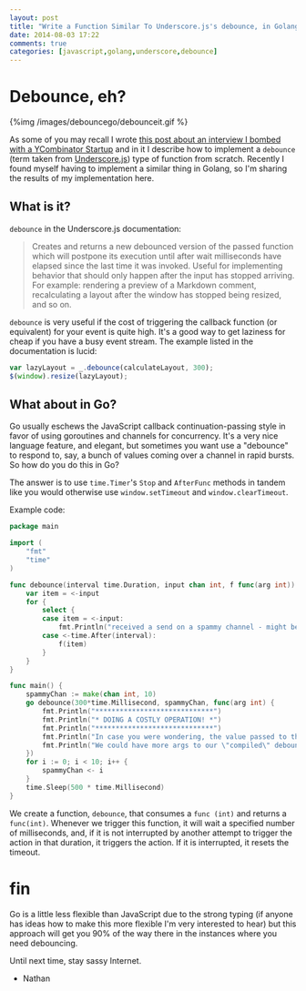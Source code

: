 ```yaml
---
layout: post
title: "Write a Function Similar To Underscore.js's debounce, in Golang"
date: 2014-08-03 17:22
comments: true
categories: [javascript,golang,underscore,debounce]
---
```


# Debounce, eh?

{%img /images/debouncego/debounceit.gif %}

As some of you may recall I wrote [this post about an interview I bombed with a YCombinator Startup](http://nathanleclaire.com/blog/2013/11/16/the-javascript-question-i-bombed-in-an-interview-with-a-y-combinator-startup/) and in it I describe how to implement a `debounce` (term taken from [Underscore.js](http://underscorejs.org/)) type of function from scratch.  Recently I found myself having to implement a similar thing in Golang, so I'm sharing the results of my implementation here.

## What is it?

`debounce` in the Underscore.js documentation:

> Creates and returns a new debounced version of the passed function which will postpone its execution until after wait milliseconds have elapsed since the last time it was invoked. Useful for implementing behavior that should only happen after the input has stopped arriving. For example: rendering a preview of a Markdown comment, recalculating a layout after the window has stopped being resized, and so on. 

`debounce` is very useful if the cost of triggering the callback function (or equivalent) for your event is quite high.  It's a good way to get laziness for cheap if you have a busy event stream.  The example listed in the documentation is lucid:

```js
var lazyLayout = _.debounce(calculateLayout, 300);
$(window).resize(lazyLayout);
```

## What about in Go?

Go usually eschews the JavaScript callback continuation-passing style in favor of using goroutines and channels for concurrency.  It's a very nice language feature, and elegant, but sometimes you want use a "debounce" to respond to, say, a bunch of values coming over a channel in rapid bursts.  So how do you do this in Go?

The answer is to use `time.Timer`'s `Stop` and `AfterFunc` methods in tandem like you would otherwise use `window.setTimeout` and `window.clearTimeout`.

Example code:

```go
package main

import (
	"fmt"
	"time"
)

func debounce(interval time.Duration, input chan int, f func(arg int)) {
	var item = <-input
	for {
		select {
		case item = <-input:
			fmt.Println("received a send on a spammy channel - might be doing a costly operation if not for debounce")
		case <-time.After(interval):
			f(item)
		}
	}
}

func main() {
	spammyChan := make(chan int, 10)
	go debounce(300*time.Millisecond, spammyChan, func(arg int) {
		fmt.Println("*****************************")
		fmt.Println("* DOING A COSTLY OPERATION! *")
		fmt.Println("*****************************")
		fmt.Println("In case you were wondering, the value passed to this function is", arg)
		fmt.Println("We could have more args to our \"compiled\" debounced function too, if we wanted.")
	})
	for i := 0; i < 10; i++ {
		spammyChan <- i
	}
	time.Sleep(500 * time.Millisecond)
}
```

We create a function, `debounce`, that consumes a `func (int)` and returns a `func(int)`.  Whenever we trigger this function, it will wait a specified number of milliseconds, and, if it is not interrupted by another attempt to trigger the action in that duration, it triggers the action.  If it is interrupted, it resets the timeout.

# fin

Go is a little less flexible than JavaScript due to the strong typing (if anyone has ideas how to make this more flexible I'm very interested to hear) but this approach will get you 90% of the way there in the instances where you need debouncing.

Until next time, stay sassy Internet.

- Nathan
